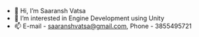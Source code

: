- 👋 Hi, I’m Saaransh Vatsa
- 👀 I’m interested in Engine Development using Unity
- 📫 E-mail - saaranshvatsa@gmail.com, Phone - 3855495721
<!---
LuciVatsa/LuciVatsa is a ✨ special ✨ repository because its `README.md` (this file) appears on your GitHub profile.
You can click the Preview link to take a look at your changes.
--->
